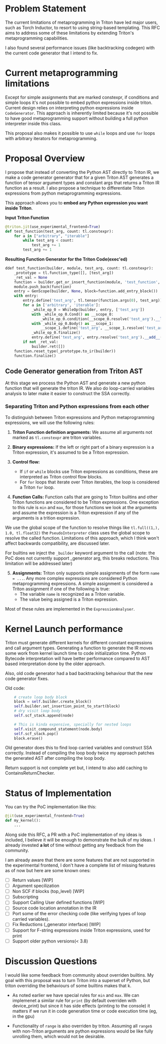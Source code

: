 # Problem Statement

The current limitations of metaprogramming in Triton have led major users, such as Torch Inductor, to resort to using string-based templating. This RFC aims to address some of these limitations by extending Triton's metaprogramming capabilities.

I also found several performance issues (like backtracking codegen) with the current code generator that I intend to fix.

# Current metaprogramming limitations
Except for simple assignments that are marked constexpr, if conditions and simple loops it's not possible to embed python expressions inside triton.
Current design relies on interpreting python expressions inside `CodeGenerator`. This approach is inherently limited because it's not possible to have good metaprogramming support without building a full python interpreter inside this class.

This proposal also makes it possible to use `while` loops and use `for` loops with arbitrary iterators for metaprogramming.

# Proposal Overview
I propose that instead of converting the Python AST directly to Triton IR, we make a code generator generator that for a given Triton AST generates a function of tensor argument types and constant args that returns a Triton IR function as a result. I also propose a technique to differentiate Triton expressions from python metaprogramming expressions.

This approach allows you to **embed any Python expression you want inside Triton**.

**Input Triton Function**
```python
@triton.jit(use_experimental_frontend=True)
def test_function(test_arg, count: tl.constexpr):
    for a in ["arbitrary", "iterable"]
        while test_arg < count:
            test_arg += 1
        test_arg += 1

```
**Resulting Function Generator for the Triton Code(exec'ed)**
```python
ddef test_function(builder, module, test_arg, count: tl.constexpr):
    _prototype = tl.function_type([], [test_arg])
    _ret_val = None
    function = builder.get_or_insert_function(module, 'test_function', tl.function_type([], [test_arg]).to_ir(builder), 'public', False)
    module.push_back(function)
    entry = GenScope(builder, None, block=function.add_entry_block())
    with entry:
        entry.define('test_arg', tl.tensor(function.args(0), test_arg))
        for a in ['arbitrary', 'iterable']:
            _while_op_0 = WhileOp(builder, entry, ['test_arg'])
            with _while_op_0.Cond() as __scope_0:
                _while_op_0.condition(__scope_0.resolve('test_arg').__lt__(count, _builder=builder))
            with _while_op_0.Body() as __scope_1:
                __scope_1.define('test_arg', __scope_1.resolve('test_arg').__add__(1, _builder=builder))
            _while_op_0.finalize()
            entry.define('test_arg', entry.resolve('test_arg').__add__(1, _builder=builder))
        if not _ret_val:
            builder.ret([])
    function.reset_type(_prototype.to_ir(builder))
    function.finalize()
```

## Code Generator generation from Triton AST
At this stage we process the Python AST and generate a new python function that will generate the triton IR. We also do loop-carried variables analysis to later make it easier to construct the SSA correctly. 

### Separating Triton and Python expressions from each other

To distinguish between Triton expressions and Python metaprogramming expressions, we will use the following rules:

1. **Triton Function definition arguments:** We assume all arguments not marked as `tl.constexpr` are triton variables. 

2. **Binary expressions:** If the left or right part of a binary expression is a Triton expression, it's assumed to be a Triton expression.
 
3. **Control flow:**
   - If `if` or `while` blocks use Triton expressions as conditions, these are interpreted as Triton control flow blocks.
   - For `for` loops that iterate over Triton iterables, the loop is considered a Triton `for` loop.

4. **Function Calls:** Function calls that are going to Triton builtins and other Triton functions are considered to be Triton expressions.
One exception to this rule is `min` and `max`, for those functions we look at the arguments and assume the expression is a Triton expression if any of the arguments is a trition expression.

We use the global scope of the function to resolve things like `tl.full((1,), 1.0, tl.float32)` the `PseudoInterpreter` class uses the global scope to resolve the called function. Limitations of this approach, which I think won't affect backwards compatibility, are discussed later.

For builtins we inject the `_builder` keyword argument to the call (note: the PoC does not currently support _generator arg, this breaks reductions. This limitation will be addressed later)

5. **Assignments:** Triton only supports simple assignments of the form `name = ...`. Any more complex expressions are considered Python metaprogramming expressions. A simple assignment is considered a Triton assignment if one of the following is true:
   - The variable `name` is recognized as a Triton variable.
   - The value being assigned is a Triton expression.

Most of these rules are implemented in the `ExpressionAnalyser`.

# Kernel Launch performance
Triton must generate different kernels for different constant expressions and call argument types. Generating a function to generate the IR moves some work from kernel launch time to code initialization time. Python Bytecode interpretation will have better performance compared to AST based interpretation done by the older approach.

Also, old code generator had a bad backtracking behaviour that the new code generator fixes.

Old code:
```python 
    # create loop body block
    block = self.builder.create_block()
    self.builder.set_insertion_point_to_start(block)
    # dry visit loop body
    self.scf_stack.append(node)

    # This is kinda expensive, specially for nested loops 
    self.visit_compound_statement(node.body)
    self.scf_stack.pop()
    block.erase()
```
Old generator does this to find loop carried variables and construct SSA correctly. Instead of compiling the loop body twice my approach patches the generated AST after compiling the loop body.

Return support is not complete yet but,  I intend to also add caching to ContainsReturnChecker.

# Status of Implementation

You can try the PoC implementation like this:
```python
@jit(use_experimental_frontend=True)
def my_kernel():
    ...
```

Along side this RFC, a PR with a PoC implementation of my ideas is included, I believe it will be enough to demonstrate the bulk of my ideas. 
I already invested **a lot** of time without getting any feedback from the community.

I am already aware that there are some features that are not supported in the experimental frontend, I don't have a complete list of missing features as of now but here are some known ones:

- [ ] Return values [WIP]
- [ ] Argument specilization 
- [ ] Non SCF if blocks (top_level) [WIP]
- [ ] Subscripting
- [ ] Support Calling User defined functions [WIP]
- [ ] Source code location annotation in the IR
- [ ] Port some of the error checking code (like verifying types of loop carried variables).
- [ ] Fix Reductions (_generator interface) [WIP]
- [ ] Support for F-string expressions inside Triton expressions, used for print
- [ ] Support older python versions(< 3.8)

# Discussion Questions 

I would like some feedback from community about overriden builtins. My goal with this proposal was to turn Triton into a superset of Python, but triton overriding the behaviours of some builtins makes that k. 

- As noted earlier we have special rules for `min` and `max`. We can implemenet a similar rule for `print` (by default overriden with device_print) but since it has side effects (printing to the console) it matters if we run it in code generation time or code execution time (eg, in the gpu)

- Functionality of `range` is also overriden by triton. Assuming all `range`s with non-Triton arguments are python expressions would be like fully unrolling them, which would not be desirable.